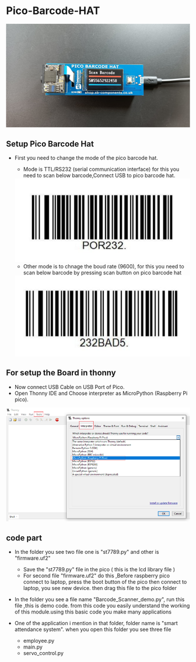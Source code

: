 # Pico-Barcode-HAT

<img src= https://github.com/sbcshop/Pico-Barcode-HAT/blob/main/images/img1.jpg />

## Setup Pico Barcode Hat
* First you need to change the mode of the pico barcode hat.   
  * Mode is TTL/RS232 (serial communication interface) for this you need to scan below barcode,Connect USB to pico barcode hat.

  <img src= https://github.com/sbcshop/Pico-Barcode-HAT/blob/main/images/TTL_RS232.JPG />
  
  * Other mode is to chnage the boud rate (9600), for this you need to scan below barcode by pressing scan button on pico barcode hat
  
  <img src= https://github.com/sbcshop/Pico-Barcode-HAT/blob/main/images/img_baud_rate_9600.JPG />
  
## For setup the Board in thonny </b>
   * Now connect USB Cable on USB Port of Pico.
   * Open Thonny IDE and Choose interpreter as MicroPython (Raspberry Pi pico).

<img src="https://github.com/sbcshop/Raspberry-Pi-Pico-RFID-Expansion/blob/main/images/thonny-interpreter.PNG" />
  
   
## code part
   * In the folder you see two file one is "st7789.py" and other is "firmware.uf2"
      * Save the "st7789.py" file in the pico ( this is the lcd library file )
      * For second file "firmware.uf2" do this ,Before raspberry pico connect to laptop, press the boot button of the pico then connect to laptop, you see new device. then drag         this file to the pico folder
     
   * In the folder you see a file name "Barcode_Scanner_demo.py", run this file ,this is demo code. from this code you easily understand the working of this module.using this          basic code you make many applications
   
   * One of the application i mention in that folder, folder name is "smart attendance system". when you open this folder you see three file
     * employee.py
     * main.py
     * servo_control.py
  
  

  
   
